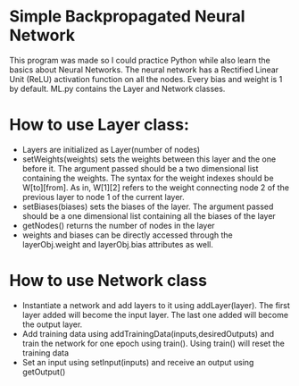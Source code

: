 # Simple Backpropagated Neural Network

This program was made so I could practice Python while also learn the basics about Neural Networks. The neural network has a Rectified Linear Unit (ReLU) activation function on all the nodes. Every bias and weight is 1 by default. ML.py contains the Layer and Network classes.

# How to use Layer class:

- Layers are initialized as Layer(number of nodes)
- setWeights(weights) sets the weights between this layer and the one before it. The argument passed should be a two dimensional list containing the weights. The syntax for the weight indexes should be W[to][from]. As in, W[1][2] refers to the weight connecting node 2 of the previous layer to node 1 of the current layer. 
- setBiases(biases) sets the biases of the layer. The argument passed should be a one dimensional list containing all the biases of the layer
- getNodes() returns the number of nodes in the layer
- weights and biases can be directly accessed through the layerObj.weight and layerObj.bias attributes as well.

# How to use Network class
- Instantiate a network and add layers to it using addLayer(layer). The first layer added will become the input layer. The last one added will become the output layer.
- Add training data using addTrainingData(inputs,desiredOutputs) and train the network for one epoch using train(). Using train() will reset the training data
- Set an input using setInput(inputs) and receive an output using getOutput()
